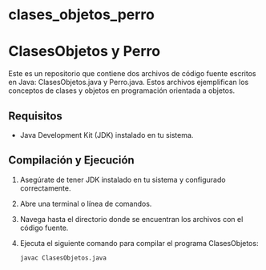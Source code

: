 # clases_objetos_perro
# ClasesObjetos y Perro

Este es un repositorio que contiene dos archivos de código fuente escritos en Java: ClasesObjetos.java y Perro.java. Estos archivos ejemplifican los conceptos de clases y objetos en programación orientada a objetos.

## Requisitos

- Java Development Kit (JDK) instalado en tu sistema.

## Compilación y Ejecución

1. Asegúrate de tener JDK instalado en tu sistema y configurado correctamente.
2. Abre una terminal o línea de comandos.
3. Navega hasta el directorio donde se encuentran los archivos con el código fuente.
4. Ejecuta el siguiente comando para compilar el programa ClasesObjetos:

   ```shell
   javac ClasesObjetos.java
